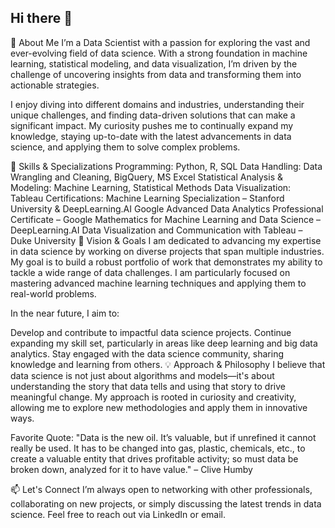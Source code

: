 ## Hi there 👋


👋 About Me
I’m a Data Scientist with a passion for exploring the vast and ever-evolving field of data science. With a strong foundation in machine learning, statistical modeling, and data visualization, I’m driven by the challenge of uncovering insights from data and transforming them into actionable strategies.

I enjoy diving into different domains and industries, understanding their unique challenges, and finding data-driven solutions that can make a significant impact. My curiosity pushes me to continually expand my knowledge, staying up-to-date with the latest advancements in data science, and applying them to solve complex problems.

🎯 Skills & Specializations
Programming: Python, R, SQL
Data Handling: Data Wrangling and Cleaning, BigQuery, MS Excel
Statistical Analysis & Modeling: Machine Learning, Statistical Methods
Data Visualization: Tableau
Certifications:
Machine Learning Specialization – Stanford University & DeepLearning.AI
Google Advanced Data Analytics Professional Certificate – Google
Mathematics for Machine Learning and Data Science – DeepLearning.AI
Data Visualization and Communication with Tableau – Duke University
🚀 Vision & Goals
I am dedicated to advancing my expertise in data science by working on diverse projects that span multiple industries. My goal is to build a robust portfolio of work that demonstrates my ability to tackle a wide range of data challenges. I am particularly focused on mastering advanced machine learning techniques and applying them to real-world problems.

In the near future, I aim to:

Develop and contribute to impactful data science projects.
Continue expanding my skill set, particularly in areas like deep learning and big data analytics.
Stay engaged with the data science community, sharing knowledge and learning from others.
💡 Approach & Philosophy
I believe that data science is not just about algorithms and models—it's about understanding the story that data tells and using that story to drive meaningful change. My approach is rooted in curiosity and creativity, allowing me to explore new methodologies and apply them in innovative ways.

Favorite Quote:
"Data is the new oil. It’s valuable, but if unrefined it cannot really be used. It has to be changed into gas, plastic, chemicals, etc., to create a valuable entity that drives profitable activity; so must data be broken down, analyzed for it to have value."
– Clive Humby

📫 Let's Connect
I’m always open to networking with other professionals, collaborating on new projects, or simply discussing the latest trends in data science. Feel free to reach out via LinkedIn or email.
